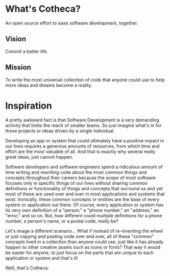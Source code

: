 # What's Cotheca?
An open source effort to ease software development, together.

## Vision
Commit a better life.

## Mission
To write the most universal collection of code that anyone could use to help more ideas and dreams become a reality.

# Inspiration
A pretty awkward fact is that Software Development is a very demanding activity that limits the reach of smaller teams. So just imagine what's in for those projects or ideas driven by a single individual.

Developing an app or system that could ultimately have a positive impact in our lives requires a generous amounts of resources, from which time and effort are the most valuable of all. And that is exactly why several really great ideas, just cannot happen.

Software developers and software engineers spend a ridiculous amount of time writing and rewriting code about the most common things and concepts throughout their careers because the scope of most software focuses only in specific things of our lives without sharing common definitions or functionality of things and concepts that surround us and yet most of these are used over and over in most applications and systems that exist. Ironically, these common concepts or entities are the base of every system or application out there. Of course, every application or system has its very own definition of a "person," a "phone number," an "address," an "error," and so on. But, how different could multiple definitions for a phone number, a person's name, or a postal code, really be?

Let's image a different scenario... What if instead of re-inventing the wheel or just copying and pasting code over and over, all of these "common" concepts lived in a collection than anyone could use, just like it has already happen to other creative assets such as icons or fonts? That way it would be easier for anyone, to just focus on the parts that are unique to each application or system and that's it!

Well, that's Cotheca.
